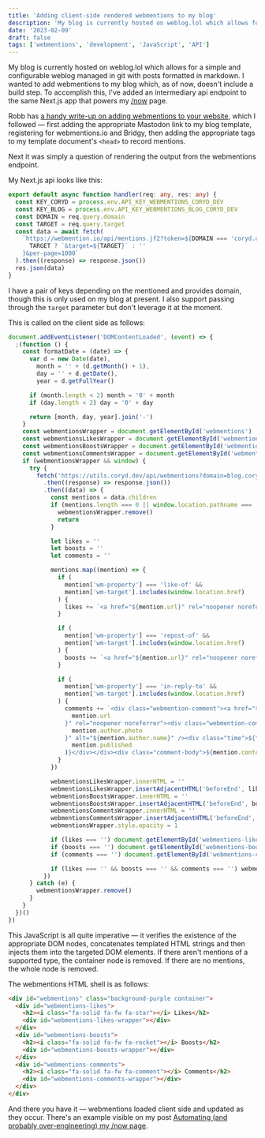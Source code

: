 ```yaml
---
title: 'Adding client-side rendered webmentions to my blog'
description: 'My blog is currently hosted on weblog.lol which allows for a simple and configurable weblog managed in git with posts formatted in markdown.'
date: '2023-02-09'
draft: false
tags: ['webmentions', 'development', 'JavaScript', 'API']
---
```


My blog is currently hosted on weblog.lol which allows for a simple and configurable weblog managed in git with posts formatted in markdown. I wanted to add webmentions to my blog which, as of now, doesn't include a build step. To accomplish this, I've added an intermediary api endpoint to the same Next.js app that powers my [/now](https://coryd.dev/now) page.<!-- excerpt -->

Robb has [a handy write-up on adding webmentions to your website](https://rknight.me/adding-webmentions-to-your-site/), which I followed — first adding the appropriate Mastodon link to my blog template, registering for webmentions.io and Bridgy, then adding the appropriate tags to my template document's `<head>` to record mentions.

Next it was simply a question of rendering the output from the webmentions endpoint.

My Next.js api looks like this:

```typescript
export default async function handler(req: any, res: any) {
  const KEY_CORYD = process.env.API_KEY_WEBMENTIONS_CORYD_DEV
  const KEY_BLOG = process.env.API_KEY_WEBMENTIONS_BLOG_CORYD_DEV
  const DOMAIN = req.query.domain
  const TARGET = req.query.target
  const data = await fetch(
    `https://webmention.io/api/mentions.jf2?token=${DOMAIN === 'coryd.dev' ? KEY_CORYD : KEY_BLOG}${
      TARGET ? `&target=${TARGET}` : ''
    }&per-page=1000`
  ).then((response) => response.json())
  res.json(data)
}
```

I have a pair of keys depending on the mentioned and provides domain, though this is only used on my blog at present. I also support passing through the `target` parameter but don't leverage it at the moment.

This is called on the client side as follows:

```javascript
document.addEventListener('DOMContentLoaded', (event) => {
  ;(function () {
    const formatDate = (date) => {
      var d = new Date(date),
        month = '' + (d.getMonth() + 1),
        day = '' + d.getDate(),
        year = d.getFullYear()

      if (month.length < 2) month = '0' + month
      if (day.length < 2) day = '0' + day

      return [month, day, year].join('-')
    }
    const webmentionsWrapper = document.getElementById('webmentions')
    const webmentionsLikesWrapper = document.getElementById('webmentions-likes-wrapper')
    const webmentionsBoostsWrapper = document.getElementById('webmentions-boosts-wrapper')
    const webmentionsCommentsWrapper = document.getElementById('webmentions-comments-wrapper')
    if (webmentionsWrapper && window) {
      try {
        fetch('https://utils.coryd.dev/api/webmentions?domain=blog.coryd.dev')
          .then((response) => response.json())
          .then((data) => {
            const mentions = data.children
            if (mentions.length === 0 || window.location.pathname === '/') {
              webmentionsWrapper.remove()
              return
            }

            let likes = ''
            let boosts = ''
            let comments = ''

            mentions.map((mention) => {
              if (
                mention['wm-property'] === 'like-of' &&
                mention['wm-target'].includes(window.location.href)
              ) {
                likes += `<a href="${mention.url}" rel="noopener noreferrer"><img class="avatar" src="${mention.author.photo}" alt="${mention.author.name}" /></a>`
              }

              if (
                mention['wm-property'] === 'repost-of' &&
                mention['wm-target'].includes(window.location.href)
              ) {
                boosts += `<a href="${mention.url}" rel="noopener noreferrer"><img class="avatar" src="${mention.author.photo}" alt="${mention.author.name}" /></a>`
              }

              if (
                mention['wm-property'] === 'in-reply-to' &&
                mention['wm-target'].includes(window.location.href)
              ) {
                comments += `<div class="webmention-comment"><a href="${
                  mention.url
                }" rel="noopener noreferrer"><div class="webmention-comment-top"><img class="avatar" src="${
                  mention.author.photo
                }" alt="${mention.author.name}" /><div class="time">${formatDate(
                  mention.published
                )}</div></div><div class="comment-body">${mention.content.text}</div></a></div>`
              }
            })

            webmentionsLikesWrapper.innerHTML = ''
            webmentionsLikesWrapper.insertAdjacentHTML('beforeEnd', likes)
            webmentionsBoostsWrapper.innerHTML = ''
            webmentionsBoostsWrapper.insertAdjacentHTML('beforeEnd', boosts)
            webmentionsCommentsWrapper.innerHTML = ''
            webmentionsCommentsWrapper.insertAdjacentHTML('beforeEnd', comments)
            webmentionsWrapper.style.opacity = 1

            if (likes === '') document.getElementById('webmentions-likes').innerHTML === ''
            if (boosts === '') document.getElementById('webmentions-boosts').innerHTML === ''
            if (comments === '') document.getElementById('webmentions-comments').innerHTML === ''

            if (likes === '' && boosts === '' && comments === '') webmentionsWrapper.remove()
          })
      } catch (e) {
        webmentionsWrapper.remove()
      }
    }
  })()
})
```

This JavaScript is all quite imperative — it verifies the existence of the appropriate DOM nodes, concatenates templated HTML strings and then injects them into the targeted DOM elements. If there aren't mentions of a supported type, the container node is removed. If there are no mentions, the whole node is removed.

The webmentions HTML shell is as follows:

```html
<div id="webmentions" class="background-purple container">
  <div id="webmentions-likes">
    <h2><i class="fa-solid fa-fw fa-star"></i> Likes</h2>
    <div id="webmentions-likes-wrapper"></div>
  </div>
  <div id="webmentions-boosts">
    <h2><i class="fa-solid fa-fw fa-rocket"></i> Boosts</h2>
    <div id="webmentions-boosts-wrapper"></div>
  </div>
  <div id="webmentions-comments">
    <h2><i class="fa-solid fa-fw fa-comment"></i> Comments</h2>
    <div id="webmentions-comments-wrapper"></div>
  </div>
</div>
```

And there you have it — webmentions loaded client side and updated as they occur. There's an example visible on my post [Automating (and probably over-engineering) my /now page](https://blog.coryd.dev/2023/02/automatingandprobablyoverengineeringmy-nowpage#webmentions).
